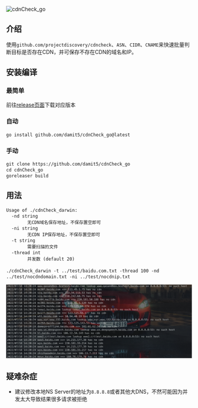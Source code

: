 ![cdnCheck_go](https://socialify.git.ci/damit5/cdnCheck_go/image?description=1&font=Inter&forks=1&issues=1&language=1&owner=1&pattern=Circuit%20Board&stargazers=1&theme=Light)

## 介绍

使用`github.com/projectdiscovery/cdncheck`、`ASN`、`CIDR`、`CNAME`来快速批量判断目标是否存在CDN，并可保存不存在CDN的域名和IP。

## 安装编译

### 最简单

前往[release页面](https://github.com/damit5/cdnCheck_go/releases)下载对应版本

### 自动

```shell
go install github.com/damit5/cdnCheck_go@latest
```



### 手动

```shell
git clone https://github.com/damit5/cdnCheck_go
cd cdnCheck_go
goreleaser build
```

## 用法

```shell
Usage of ./cdnCheck_darwin:
  -nd string
    	无CDN域名保存地址，不保存置空即可
  -ni string
    	无CDN IP保存地址，不保存置空即可
  -t string
    	需要扫描的文件
  -thread int
    	并发数 (default 20)
    	
./cdnCheck_darwin -t ../test/baidu.com.txt -thread 100 -nd ../test/nocdndomain.txt -ni ../test/nocdnip.txt
```

![image-20220718142155174](README.assets/image-20220718142155174.png)

## 疑难杂症

* 建议修改本地NS Server的地址为`8.8.8.8`或者其他大DNS，不然可能因为并发太大导致结果很多请求被拒绝